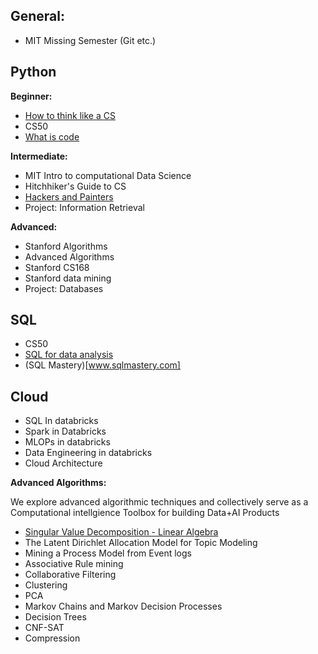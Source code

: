 
## General: 
  - MIT Missing Semester (Git etc.)

## Python

**Beginner:**
  - [How to think like a CS](https://runestone.academy/ns/books/published/thinkcspy/index.html)
  - CS50
  - [What is code](https://www.bloomberg.com/graphics/2015-paul-ford-what-is-code/)

**Intermediate:**  
  - MIT Intro to computational Data Science
  - Hitchhiker's Guide to CS
  - [Hackers and Painters](https://www.amazon.com.au/Hackers-Painters-Big-Ideas-Computer/dp/1449389554)
  - Project: Information Retrieval 

**Advanced:**  
  - Stanford Algorithms
  - Advanced Algorithms 
  - Stanford CS168
  - Stanford data mining
  - Project: Databases 

## SQL 
  - CS50
  - [SQL for data analysis](https://www.udacity.com/course/sql-for-data-analysis--ud198)
  - (SQL Mastery)[www.sqlmastery.com]


## Cloud

  - SQL In databricks
  - Spark in Databricks 
  - MLOPs in databricks
  - Data Engineering in databricks
  - Cloud Architecture 



**Advanced Algorithms:**

We explore advanced algorithmic techniques and collectively serve as a Computational intellgience Toolbox for building Data+AI Products


- [Singular Value Decomposition - Linear Algebra](https://deepnote.com/workspace/asjad-khan-45d09615-16dc-47bb-b021-7d00e7701c90/project/Data-Science-21f3aa5a-221b-4d82-bbc1-156829d4882c/notebook/8f715cd7b4534c679466cf978255d5da)
- The Latent Dirichlet Allocation Model for Topic Modeling
- Mining a Process Model from Event logs
- Associative Rule mining
- Collaborative Filtering
- Clustering
- PCA
- Markov Chains and Markov Decision Processes
- Decision Trees
-  CNF-SAT
-  Compression 
